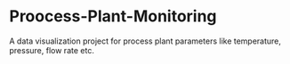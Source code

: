 # Proocess-Plant-Monitoring
A data visualization project for process plant parameters like temperature, pressure, flow rate etc.
